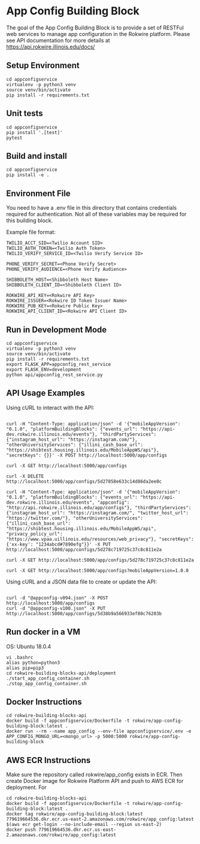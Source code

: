 # App Config Building Block

The goal of the App Config Building Block is to provide a set of RESTFul web services to manage app configuration in the Rokwire platform. 
Please see API documentation for more details at https://api.rokwire.illinois.edu/docs/
                      

## Setup Environment
```
cd appconfigservice
virtualenv -p python3 venv
source venv/bin/activate
pip install -r requirements.txt
```

## Unit tests
```
cd appconfigservice
pip install '.[test]'
pytest
```

## Build and install   
```
cd appconfigservice
pip install -e .
```

## Environment File

You need to have a .env file in this directory that contains credentials required for authentication. 
Not all of these variables may be required for this building block. 

Example file format:

```
TWILIO_ACCT_SID=<Twilio Account SID>
TWILIO_AUTH_TOKEN=<Twilio Auth Token>
TWILIO_VERIFY_SERVICE_ID=<Twilio Verify Service ID>

PHONE_VERIFY_SECRET=<Phone Verify Secret> 
PHONE_VERIFY_AUDIENCE=<Phone Verify Audience>

SHIBBOLETH_HOST=<Shibboleth Host Name>
SHIBBOLETH_CLIENT_ID=<Shibboleth Client ID>

ROKWIRE_API_KEY=<Rokwire API Key>
ROKWIRE_ISSUER=<Rokwire ID Token Issuer Name>
ROKWIRE_PUB_KEY=<Rokwire Public Key>
ROKWIRE_API_CLIENT_ID=<Rokwire API Client ID>
```

## Run in Development Mode
```
cd appconfigservice
virtualenv -p python3 venv
source venv/bin/activate
pip install -r requirements.txt
export FLASK_APP=appconfig_rest_service
export FLASK_ENV=development
python api/appconfig_rest_service.py
```

## API Usage Examples

Using cURL to interact with the API:
```

curl -H "Content-Type: application/json" -d '{"mobileAppVersion": "0.1.0", "platformBuildingBlocks": {"events_url": "https://api-dev.rokwire.illinois.edu/events"}, "thirdPartyServices": {"instagram_host_url": "https://instagram.com/"}, "otherUniversityServices": {"illini_cash_base_url": "https://shibtest.housing.illinois.edu/MobileAppWS/api"}, "secretKeys": {}}' -X POST http://localhost:5000/app/configs   

curl -X GET http://localhost:5000/app/configs 

curl -X DELETE http://localhost:5000/app/configs/5d27858e633c14d86da2ee0c

curl -H "Content-Type: application/json" -d '{"mobileAppVersion": "0.1.0", "platformBuildingBlocks": {"events_url": "https://api-dev.rokwire.illinois.edu/events", "appconfig": "http://api.rokwire.illinois.edu/app/configs"}, "thirdPartyServices": {"instagram_host_url": "https://instagram.com/", "twitter_host_url": "https://twitter.com/"}, "otherUniversityServices": {"illini_cash_base_url": "https://shibtest.housing.illinois.edu/MobileAppWS/api", "privacy_policy_url": "https://www.vpaa.uillinois.edu/resources/web_privacy"}, "secretKeys": {'xx-key': "1234abcd#7890efg"}}' -X PUT http://localhost:5000/app/configs/5d278c719725c37c8c811e2a 

curl -X GET http://localhost:5000/app/configs/5d278c719725c37c8c811e2a

curl -X GET http://localhost:5000/app/configs?mobileAppVersion=1.0.0

```

Using cURL and a JSON data file to create or update the API:

```

curl -d "@appconfig-v094.json" -X POST http://localhost:5000/app/configs
curl -d "@appconfig-v100.json" -X PUT http://localhost:5000/app/configs/5d38b9a566933ef80c76203b

```

## Run docker in a VM

OS: Ubuntu 18.0.4
```
vi .bashrc
alias python=python3
alias pip=pip3
cd rokwire-building-blocks-api/deployment
./start_app_config_container.sh
./stop_app_config_container.sh

```

## Docker Instructions

```
cd rokwire-building-blocks-api 
docker build -f appconfigservice/Dockerfile -t rokwire/app-config-building-block:latest .
docker run --rm --name app_config --env-file appconfigservice/.env -e APP_CONFIG_MONGO_URL=<mongo_url> -p 5000:5000 rokwire/app-config-building-block
```

## AWS ECR Instructions

Make sure the repository called rokwire/app_config exists in ECR. Then create Docker image for Rokwire Platform API and push to AWS ECR for deployment. For

```
cd rokwire-building-blocks-api 
docker build -f appconfigservice/Dockerfile -t rokwire/app-config-building-block:latest .
docker tag rokwire/app-config-building-block:latest 779619664536.dkr.ecr.us-east-2.amazonaws.com/rokwire/app_config:latest
$(aws ecr get-login --no-include-email --region us-east-2)
docker push 779619664536.dkr.ecr.us-east-2.amazonaws.com/rokwire/app_config:latest
```
